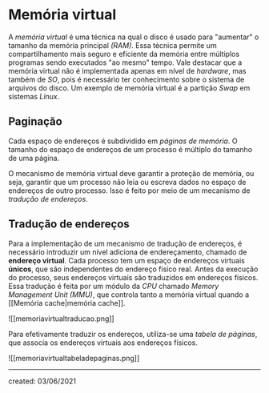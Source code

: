 # Memória virtual
A *memória virtual* é uma técnica na qual o disco é usado para "aumentar" o tamanho da memória principal *(RAM)*. Essa técnica permite um compartilhamento mais seguro e eficiente da memória entre múltiplos programas sendo executados "ao mesmo" tempo. Vale destacar que a memória virtual não é implementada apenas em nível de *hardware*, mas também de *SO*, pois é necessário ter conhecimento sobre o sistema de arquivos do disco. Um exemplo de memória virtual é a partição *Swap* em sistemas *Linux*.

## Paginação
Cada espaço de endereços é subdividido em *páginas de memória*. O tamanho do espaço de endereços de um processo é múltiplo do tamanho de uma página.

O mecanismo de memória virtual deve garantir a proteção de memória, ou seja, garantir que um processo não leia ou escreva dados no espaço de endereços de outro processo. Isso é feito por meio de um mecanismo de *tradução de endereços*.

## Tradução de endereços
Para a implementação de um mecanismo de tradução de endereços, é necessário introduzir um nível adiciona de endereçamento, chamado de **endereço virtual**. Cada processo tem um espaço de endereços virtuais **únicos**, que são independentes do endereço físico real. Antes da execução do processo, seus endereços virtuais são traduzidos em endereços físicos.
Essa tradução é feita por um módulo da *CPU* chamado *Memory Management Unit (MMU)*, que controla tanto a memória virtual quando a [[Memória cache|memória cache]].

![[memoriavirtualtraducao.png]]

Para efetivamente traduzir os endereços, utiliza-se uma *tabela de páginas*, que associa os endereços virtuais aos endereços físicos.

![[memoriavirtualtabeladepaginas.png]]

---

created: 03/06/2021
